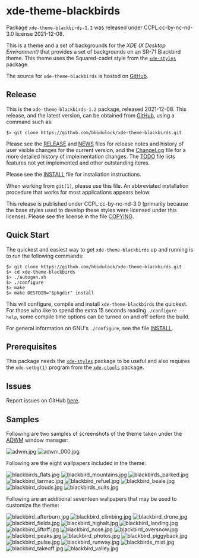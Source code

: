 [xde-theme-blackbirds -- read me first file.  2021-12-08]: #

xde-theme-blackbirds
===============

Package `xde-theme-blackbirds-1.2` was released under CCPL:cc-by-nc-nd-3.0
license 2021-12-08.

This is a theme and a set of backgrounds for the _XDE (X Desktop
Environment)_ that provides a set of backgrounds on
an SR-71 Blackbird theme.
This theme uses the Squared-cadet style from the [`xde-styles`][11]
package.

The source for `xde-theme-blackbirds` is hosted on [GitHub][1].


Release
-------

This is the `xde-theme-blackbirds-1.2` package, released 2021-12-08.
This release, and the latest version, can be obtained from [GitHub][1],
using a command such as:

    $> git clone https://github.com/bbidulock/xde-theme-blackbirds.git

Please see the [RELEASE][3] and [NEWS][4] files for release notes and
history of user visible changes for the current version, and the
[ChangeLog][5] file for a more detailed history of implementation
changes.  The [TODO][6] file lists features not yet implemented and
other outstanding items.

Please see the [INSTALL][8] file for installation instructions.

When working from `git(1)`, please use this file.  An abbreviated
installation procedure that works for most applications appears below.

This release is published under CCPL:cc-by-nc-nd-3.0 (primarily because
the base styles used to develop these styles were licensed under this
license).
Please see the license in the file [COPYING][10].


Quick Start
-----------

The quickest and easiest way to get `xde-theme-blackbirds` up and
running is to run the following commands:

    $> git clone https://github.com/bbidulock/xde-theme-blackbirds.git
    $> cd xde-theme-blackbirds
    $> ./autogen.sh
    $> ./configure
    $> make
    $> make DESTDIR="$pkgdir" install

This will configure, compile and install `xde-theme-blackbirds` the
quickest.  For those who like to spend the extra 15 seconds reading
`./configure --help`, some compile time options can be turned on and off
before the build.

For general information on GNU's `./configure`, see the file
[INSTALL][8].


Prerequisites
-------------

This package needs the [`xde-styles`][11] package to be useful and also
requires the `xde-setbg(1)` program from the [`xde-ctools`][12] package.


Issues
------

Report issues on GitHub [here][2].


Samples
-------

Following are two samples of screenshots of the theme taken under the
[ADWM][13] window manager:

![adwm.jpg](scrot/adwm.jpg "Wallpaper #1")
![adwm_000.jpg](scrot/adwm_000.jpg "Wallpaper #2")

Following are the eight wallpapers included in the theme:

![blackbirds_flats.jpg](images/blackbirds_flats.jpg "Wallpaper #1")
![blackbird_mountains.jpg](images/blackbird_mountains.jpg "Wallpaper #2")
![blackbirds_parked.jpg](images/blackbirds_parked.jpg "Wallpaper #3")
![blackbird_tarmac.jpg](images/blackbird_tarmac.jpg "Wallpaper #4")
![blackbird_refuel.jpg](images/blackbird_refuel.jpg "Wallpaper #5")
![blackbird_beale.jpg](images/blackbird_beale.jpg "Wallpaper #6")
![blackbird_clouds.jpg](images/blackbird_clouds.jpg "Wallpaper #7")
![blackbirds_suits.jpg](images/blackbirds_suits.jpg "Wallpaper #8")

Following are an additional seventeen wallpapers that may be used to
customize the theme:

![blackbird_afterburn.jpg](images/blackbird_afterburn.jpg "Additional Image #1")
![blackbird_climbing.jpg](images/blackbird_climbing.jpg "Additional Image #2")
![blackbird_drone.jpg](images/blackbird_drone.jpg "Additional Image #3")
![blackbird_fields.jpg](images/blackbird_fields.jpg "Additional Image #4")
![blackbird_highalt.jpg](images/blackbird_highalt.jpg "Additional Image #5")
![blackbird_landing.jpg](images/blackbird_landing.jpg "Additional Image #6")
![blackbird_liftoff.jpg](images/blackbird_liftoff.jpg "Additional Image #7")
![blackbird_nose.jpg](images/blackbird_nose.jpg "Additional Image #8")
![blackbird_oversnow.jpg](images/blackbird_oversnow.jpg "Additional Image #9")
![blackbird_peaks.jpg](images/blackbird_peaks.jpg "Additional Image #10")
![blackbird_photos.jpg](images/blackbird_photos.jpg "Additional Image #11")
![blackbird_piggyback.jpg](images/blackbird_piggyback.jpg "Additional Image #12")
![blackbird_pulse.jpg](images/blackbird_pulse.jpg "Additional Image #13")
![blackbird_runway.jpg](images/blackbird_runway.jpg "Additional Image #14")
![blackbirds_mist.jpg](images/blackbirds_mist.jpg "Additional Image #15")
![blackbird_takeoff.jpg](images/blackbird_takeoff.jpg "Additional Image #16")
![blackbird_valley.jpg](images/blackbird_valley.jpg "Additional Image #17")



[1]: https://github.com/bbidulock/xde-theme-blackbirds
[2]: https://github.com/bbidulock/xde-theme-blackbirds/issues
[3]: https://github.com/bbidulock/xde-theme-blackbirds/blob/1.2/RELEASE
[4]: https://github.com/bbidulock/xde-theme-blackbirds/blob/1.2/NEWS
[5]: https://github.com/bbidulock/xde-theme-blackbirds/blob/1.2/ChangeLog
[6]: https://github.com/bbidulock/xde-theme-blackbirds/blob/1.2/TODO
[7]: https://github.com/bbidulock/xde-theme-blackbirds/blob/1.2/COMPLIANCE
[8]: https://github.com/bbidulock/xde-theme-blackbirds/blob/1.2/INSTALL
[9]: https://github.com/bbidulock/xde-theme-blackbirds/blob/1.2/LICENSE
[10]: https://github.com/bbidulock/xde-theme-blackbirds/blob/1.2/COPYING
[11]: https://github.com/bbidulock/xde-styles
[12]: https://github.com/bbidulock/xde-ctools
[13]: https://bbidulock.github.io/adwm

[ vim: set ft=markdown sw=4 tw=72 nocin nosi fo+=tcqlorn spell: ]: #

